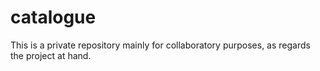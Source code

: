 # catalogue
This is a private repository mainly for collaboratory purposes, as regards the project at hand.


